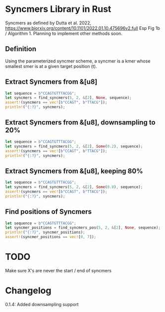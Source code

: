 # Syncmers Library in Rust

Syncmers as defined by Dutta et al. 2022, https://www.biorxiv.org/content/10.1101/2022.01.10.475696v2.full
Esp Fig 1b / Algorithm 1. Planning to implement other methods soon.

## Definition
Using the parameterized syncmer scheme, a syncmer is a kmer whose smallest smer is at a given target position (t).

## Extract Syncmers from &[u8]
```rust
let sequence = b"CCAGTGTTTACGG";
let syncmers = find_syncmers(5, 2, &[2], None, sequence);
assert!(syncmers == vec![b"CCAGT", b"TTACG"]);
println!("{:?}", syncmers);
```

## Extract Syncmers from &[u8], downsampling to 20%
```rust
let sequence = b"CCAGTGTTTACGG";
let syncmers = find_syncmers(5, 2, &[2], Some(0.2), sequence);
assert!(syncmers == vec![b"CCAGT", b"TTACG"]);
println!("{:?}", syncmers);
```

## Extract Syncmers from &[u8], keeping 80%
```rust
let sequence = b"CCAGTGTTTACGG";
let syncmers = find_syncmers(5, 2, &[2], Some(0.8), sequence);
assert!(syncmers == vec![b"CCAGT", b"TTACG"]);
println!("{:?}", syncmers);
```

## Find positions of Syncmers
```rust
let sequence = b"CCAGTGTTTACGG";
let syncmer_positions = find_syncmers_pos(5, 2, &[2], None, sequence);
println!("{:?}", syncmer_positions);
assert!(syncmer_positions == vec![0, 7]);
```

# TODO
Make sure X's are never the start / end of syncmers

# Changelog
0.1.4: Added downsampling support